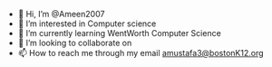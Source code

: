 - 👋 Hi, I’m @Ameen2007
- 👀 I’m interested in Computer science 
- 🌱 I’m currently learning WentWorth Computer Science
- 💞️ I’m looking to collaborate on 
- 📫 How to reach me through my email amustafa3@bostonK12.org

<!---
Ameen2007/Ameen2007 is a ✨ special ✨ repository because its `README.md` (this file) appears on your GitHub profile.
You can click the Preview link to take a look at your changes.
--->

